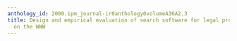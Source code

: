 ```yaml
---
anthology_id: 2000.ipm_journal-ir0anthology0volumeA36A2.3
title: Design and empirical evaluation of search software for legal professionals
  on the WWW
---
```

